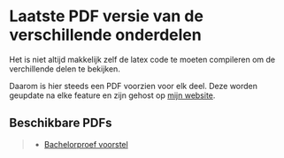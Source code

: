 # Laatste PDF versie van de verschillende onderdelen

Het is niet altijd makkelijk zelf de latex code te moeten compileren om de verchillende delen te bekijken.

Daarom is hier steeds een PDF voorzien voor elk deel. Deze worden geupdate na elke feature en zijn gehost op [mijn website](https://www.lennertbontinck.com).

## Beschikbare PDFs

> - [Bachelorproef voorstel](bontinck_lennert_voorstel.pdf)